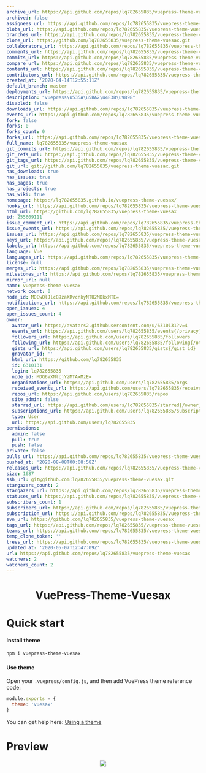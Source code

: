 ```yaml
---
archive_url: https://api.github.com/repos/lq782655835/vuepress-theme-vuesax/{archive_format}{/ref}
archived: false
assignees_url: https://api.github.com/repos/lq782655835/vuepress-theme-vuesax/assignees{/user}
blobs_url: https://api.github.com/repos/lq782655835/vuepress-theme-vuesax/git/blobs{/sha}
branches_url: https://api.github.com/repos/lq782655835/vuepress-theme-vuesax/branches{/branch}
clone_url: https://github.com/lq782655835/vuepress-theme-vuesax.git
collaborators_url: https://api.github.com/repos/lq782655835/vuepress-theme-vuesax/collaborators{/collaborator}
comments_url: https://api.github.com/repos/lq782655835/vuepress-theme-vuesax/comments{/number}
commits_url: https://api.github.com/repos/lq782655835/vuepress-theme-vuesax/commits{/sha}
compare_url: https://api.github.com/repos/lq782655835/vuepress-theme-vuesax/compare/{base}...{head}
contents_url: https://api.github.com/repos/lq782655835/vuepress-theme-vuesax/contents/{+path}
contributors_url: https://api.github.com/repos/lq782655835/vuepress-theme-vuesax/contributors
created_at: '2020-04-14T12:55:11Z'
default_branch: master
deployments_url: https://api.github.com/repos/lq782655835/vuepress-theme-vuesax/deployments
description: "vuepress\u535A\u5BA2\u4E3B\u9898"
disabled: false
downloads_url: https://api.github.com/repos/lq782655835/vuepress-theme-vuesax/downloads
events_url: https://api.github.com/repos/lq782655835/vuepress-theme-vuesax/events
fork: false
forks: 0
forks_count: 0
forks_url: https://api.github.com/repos/lq782655835/vuepress-theme-vuesax/forks
full_name: lq782655835/vuepress-theme-vuesax
git_commits_url: https://api.github.com/repos/lq782655835/vuepress-theme-vuesax/git/commits{/sha}
git_refs_url: https://api.github.com/repos/lq782655835/vuepress-theme-vuesax/git/refs{/sha}
git_tags_url: https://api.github.com/repos/lq782655835/vuepress-theme-vuesax/git/tags{/sha}
git_url: git://github.com/lq782655835/vuepress-theme-vuesax.git
has_downloads: true
has_issues: true
has_pages: true
has_projects: true
has_wiki: true
homepage: https://lq782655835.github.io/vuepress-theme-vuesax/
hooks_url: https://api.github.com/repos/lq782655835/vuepress-theme-vuesax/hooks
html_url: https://github.com/lq782655835/vuepress-theme-vuesax
id: 255609111
issue_comment_url: https://api.github.com/repos/lq782655835/vuepress-theme-vuesax/issues/comments{/number}
issue_events_url: https://api.github.com/repos/lq782655835/vuepress-theme-vuesax/issues/events{/number}
issues_url: https://api.github.com/repos/lq782655835/vuepress-theme-vuesax/issues{/number}
keys_url: https://api.github.com/repos/lq782655835/vuepress-theme-vuesax/keys{/key_id}
labels_url: https://api.github.com/repos/lq782655835/vuepress-theme-vuesax/labels{/name}
language: Vue
languages_url: https://api.github.com/repos/lq782655835/vuepress-theme-vuesax/languages
license: null
merges_url: https://api.github.com/repos/lq782655835/vuepress-theme-vuesax/merges
milestones_url: https://api.github.com/repos/lq782655835/vuepress-theme-vuesax/milestones{/number}
mirror_url: null
name: vuepress-theme-vuesax
network_count: 0
node_id: MDEwOlJlcG9zaXRvcnkyNTU2MDkxMTE=
notifications_url: https://api.github.com/repos/lq782655835/vuepress-theme-vuesax/notifications{?since,all,participating}
open_issues: 4
open_issues_count: 4
owner:
  avatar_url: https://avatars2.githubusercontent.com/u/6310131?v=4
  events_url: https://api.github.com/users/lq782655835/events{/privacy}
  followers_url: https://api.github.com/users/lq782655835/followers
  following_url: https://api.github.com/users/lq782655835/following{/other_user}
  gists_url: https://api.github.com/users/lq782655835/gists{/gist_id}
  gravatar_id: ''
  html_url: https://github.com/lq782655835
  id: 6310131
  login: lq782655835
  node_id: MDQ6VXNlcjYzMTAxMzE=
  organizations_url: https://api.github.com/users/lq782655835/orgs
  received_events_url: https://api.github.com/users/lq782655835/received_events
  repos_url: https://api.github.com/users/lq782655835/repos
  site_admin: false
  starred_url: https://api.github.com/users/lq782655835/starred{/owner}{/repo}
  subscriptions_url: https://api.github.com/users/lq782655835/subscriptions
  type: User
  url: https://api.github.com/users/lq782655835
permissions:
  admin: false
  pull: true
  push: false
private: false
pulls_url: https://api.github.com/repos/lq782655835/vuepress-theme-vuesax/pulls{/number}
pushed_at: '2020-08-08T00:08:58Z'
releases_url: https://api.github.com/repos/lq782655835/vuepress-theme-vuesax/releases{/id}
size: 1687
ssh_url: git@github.com:lq782655835/vuepress-theme-vuesax.git
stargazers_count: 2
stargazers_url: https://api.github.com/repos/lq782655835/vuepress-theme-vuesax/stargazers
statuses_url: https://api.github.com/repos/lq782655835/vuepress-theme-vuesax/statuses/{sha}
subscribers_count: 1
subscribers_url: https://api.github.com/repos/lq782655835/vuepress-theme-vuesax/subscribers
subscription_url: https://api.github.com/repos/lq782655835/vuepress-theme-vuesax/subscription
svn_url: https://github.com/lq782655835/vuepress-theme-vuesax
tags_url: https://api.github.com/repos/lq782655835/vuepress-theme-vuesax/tags
teams_url: https://api.github.com/repos/lq782655835/vuepress-theme-vuesax/teams
temp_clone_token: ''
trees_url: https://api.github.com/repos/lq782655835/vuepress-theme-vuesax/git/trees{/sha}
updated_at: '2020-05-07T12:47:09Z'
url: https://api.github.com/repos/lq782655835/vuepress-theme-vuesax
watchers: 2
watchers_count: 2
---
```



<h1 align="center">VuePress-Theme-Vuesax</h1>

# Quick start

#### Install theme

```sh
npm i vuepress-theme-vuesax
```

#### Use theme

Open your `.vuepress/config.js`, and then add VuePress theme reference code:
```js
module.exports = {
  theme: 'vuesax'
}
```
You can get help here: [Using a theme](https://vuepress.vuejs.org/theme/using-a-theme.html#theme-shorthand)

# Preview

<p align="center"><img src="https://user-images.githubusercontent.com/6310131/79226928-c513fa80-7e91-11ea-82c6-503920266ea9.png"/></p>
